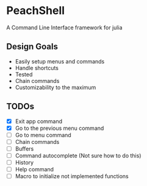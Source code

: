 # PeachShell

A Command Line Interface framework for julia

## Design Goals

- Easily setup menus and commands
- Handle shortcuts
- Tested
- Chain commands
- Customizability to the maximum

## TODOs

- [x] Exit app command
- [x] Go to the previous menu command
- [ ] Go to menu command
- [ ] Chain commands
- [ ] Buffers
- [ ] Command autocomplete (Not sure how to do this)
- [ ] History
- [ ] Help command
- [ ] Macro to initialize not implemented functions
